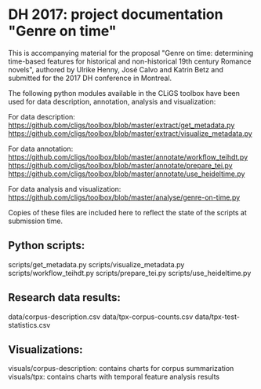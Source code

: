DH 2017: project documentation "Genre on time"
==============================================

This is accompanying material for the proposal "Genre on time: determining time-based features for historical and non-historical 19th century Romance novels", authored by Ulrike Henny, José Calvo and Katrin Betz and submitted for the 2017 DH conference in Montreal.

The following python modules available in the CLiGS toolbox have been used for data description, annotation, analysis and visualization:

For data description:
https://github.com/cligs/toolbox/blob/master/extract/get_metadata.py
https://github.com/cligs/toolbox/blob/master/extract/visualize_metadata.py

For data annotation:
https://github.com/cligs/toolbox/blob/master/annotate/workflow_teihdt.py
https://github.com/cligs/toolbox/blob/master/annotate/prepare_tei.py
https://github.com/cligs/toolbox/blob/master/annotate/use_heideltime.py

For data analysis and visualization:
https://github.com/cligs/toolbox/blob/master/analyse/genre-on-time.py


Copies of these files are included here to reflect the state of the scripts at submission time.

## Python scripts:
scripts/get_metadata.py
scripts/visualize_metadata.py
scripts/workflow_teihdt.py
scripts/prepare_tei.py
scripts/use_heideltime.py

## Research data results:
data/corpus-description.csv
data/tpx-corpus-counts.csv
data/tpx-test-statistics.csv

## Visualizations:
visuals/corpus-description: contains charts for corpus summarization
visuals/tpx: contains charts with temporal feature analysis results
